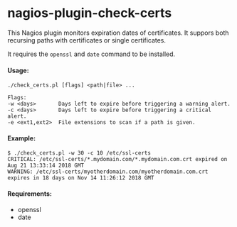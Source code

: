 # nagios-plugin-check-certs ###

This Nagios plugin monitors expiration dates of certificates.
It suppors both recursing paths with certificates or single certificates.

It requires the ```openssl``` and ```date``` command to be installed.

#### Usage: #####
```
./check_certs.pl [flags] <path|file> ...

Flags:
-w <days>       Days left to expire before triggering a warning alert.
-c <days>       Days left to expire before triggering a critical alert.
-e <ext1,ext2>  File extensions to scan if a path is given.
```

#### Example: ####
```
$ ./check_certs.pl -w 30 -c 10 /etc/ssl-certs
CRITICAL: /etc/ssl-certs/*.mydomain.com/*.mydomain.com.crt expired on Aug 21 13:33:14 2018 GMT
WARNING: /etc/ssl-certs/myotherdomain.com/myotherdomain.com.crt expires in 18 days on Nov 14 11:26:12 2018 GMT
```

#### Requirements: #### 

- openssl
- date
